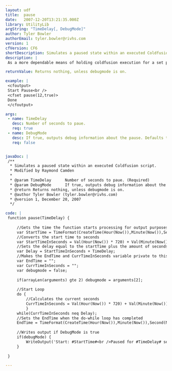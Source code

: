 ```yaml
---
layout: udf
title:  pause
date:   2007-12-20T13:21:35.000Z
library: UtilityLib
argString: "TimeDelay[, DebugMode]"
author: Tyler Bowler
authorEmail: tyler.bowler@rivhs.com
version: 1
cfVersion: CF6
shortDescription: Simulates a paused state within an executed Coldfusion script.
description: |
 As a more dependable means of holding coldfusion execution for a set period of time I created the pause function.  I could not depend on using GetTickCount due to the inability to specify how long to wait. Using this code will allow you to simulate a pause/wait state within any coldfusion script.  Make sure the Timeout Requests setting is not enabled or your numbers of seconds are less than the specified timeout value, or the request will timeout. Great for batch processing.

returnValue: Returns nothing, unless debugmode is on.

example: |
 <cfoutput>
 Start Pause<br /> 
 <cfset pause(12,true)>
 Done
 </cfoutput>

args:
 - name: TimeDelay
   desc: Number of seconds to paue.
   req: true
 - name: DebugMode
   desc: If true, outputs debug information about the pause. Defaults to false.
   req: false


javaDoc: |
 /**
  * Simulates a paused state within an executed Coldfusion script.
  * Modified by Raymond Camden
  * 
  * @param TimeDelay      Number of seconds to paue. (Required)
  * @param DebugMode      If true, outputs debug information about the pause. Defaults to false. (Optional)
  * @return Returns nothing, unless debugmode is on. 
  * @author Tyler Bowler (tyler.bowler@rivhs.com) 
  * @version 1, December 20, 2007 
  */

code: |
 function pause(TimeDelay) {
     
     //Gets the time the function starts processing for output purposes
     var StartTime = TimeFormat(CreateTime(Hour(Now()),Minute(Now()),Second(Now())), "HH:mm:ss");
     //Converts the start time to seconds 
     var StartTimeInSeconds = Val(Hour(Now()) * 720) + Val(Minute(Now()) * 60) + Second(Now());
     //Sets the delay equal to the startTime plus the amount of seconds passed to the function
     var Delay = StartTimeInSeconds + TimeDelay;
     //Makes the EndTime and CurrTimeInSeconds variable private to this function
     var EndTime = "";
     var CurrTimeInSeconds = "";
     var debugmode = false;
     
     if(arrayLen(arguments) gte 2) debugmode = arguments[2];
 
     //Start Loop
     do { 
         //Calculates the current seconds
         CurrTimeInSeconds = Val(Hour(Now()) * 720) + Val(Minute(Now()) * 60) + Second(Now()); 
         }
     while(CurrTimeInSeconds neq Delay);
     //Sets the EndTime when the do-while loop has completed
     EndTime = TimeFormat(CreateTime(Hour(Now()),Minute(Now()),Second(Now())), "HH:mm:ss");
     
     //Writes output if DebugMode is true
     if(debugMode) {
         WriteOutput('Start: #StartTime#<br />Paused for #TimeDelay# seconds<br />End: #EndTime#<br />');
     }
      
 }

---
```


